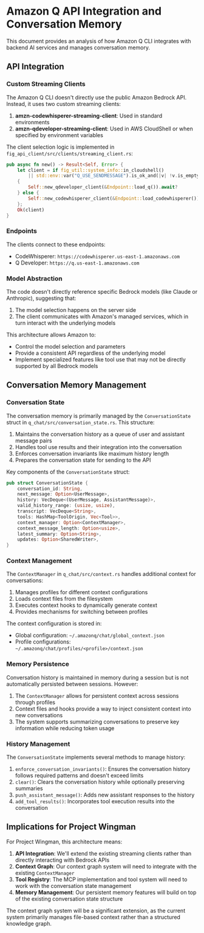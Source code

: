 # Amazon Q API Integration and Conversation Memory

This document provides an analysis of how Amazon Q CLI integrates with backend AI services and manages conversation memory.

## API Integration

### Custom Streaming Clients

The Amazon Q CLI doesn't directly use the public Amazon Bedrock API. Instead, it uses two custom streaming clients:

1. **amzn-codewhisperer-streaming-client**: Used in standard environments
2. **amzn-qdeveloper-streaming-client**: Used in AWS CloudShell or when specified by environment variables

The client selection logic is implemented in `fig_api_client/src/clients/streaming_client.rs`:

```rust
pub async fn new() -> Result<Self, Error> {
    let client = if fig_util::system_info::in_cloudshell()
        || std::env::var("Q_USE_SENDMESSAGE").is_ok_and(|v| !v.is_empty())
    {
        Self::new_qdeveloper_client(&Endpoint::load_q()).await?
    } else {
        Self::new_codewhisperer_client(&Endpoint::load_codewhisperer()).await
    };
    Ok(client)
}
```

### Endpoints

The clients connect to these endpoints:
- CodeWhisperer: `https://codewhisperer.us-east-1.amazonaws.com`
- Q Developer: `https://q.us-east-1.amazonaws.com`

### Model Abstraction

The code doesn't directly reference specific Bedrock models (like Claude or Anthropic), suggesting that:

1. The model selection happens on the server side
2. The client communicates with Amazon's managed services, which in turn interact with the underlying models

This architecture allows Amazon to:
- Control the model selection and parameters
- Provide a consistent API regardless of the underlying model
- Implement specialized features like tool use that may not be directly supported by all Bedrock models

## Conversation Memory Management

### Conversation State

The conversation memory is primarily managed by the `ConversationState` struct in `q_chat/src/conversation_state.rs`. This structure:

1. Maintains the conversation history as a queue of user and assistant message pairs
2. Handles tool use results and their integration into the conversation
3. Enforces conversation invariants like maximum history length
4. Prepares the conversation state for sending to the API

Key components of the `ConversationState` struct:

```rust
pub struct ConversationState {
    conversation_id: String,
    next_message: Option<UserMessage>,
    history: VecDeque<(UserMessage, AssistantMessage)>,
    valid_history_range: (usize, usize),
    transcript: VecDeque<String>,
    tools: HashMap<ToolOrigin, Vec<Tool>>,
    context_manager: Option<ContextManager>,
    context_message_length: Option<usize>,
    latest_summary: Option<String>,
    updates: Option<SharedWriter>,
}
```

### Context Management

The `ContextManager` in `q_chat/src/context.rs` handles additional context for conversations:

1. Manages profiles for different context configurations
2. Loads context files from the filesystem
3. Executes context hooks to dynamically generate context
4. Provides mechanisms for switching between profiles

The context configuration is stored in:
- Global configuration: `~/.amazonq/chat/global_context.json`
- Profile configurations: `~/.amazonq/chat/profiles/<profile>/context.json`

### Memory Persistence

Conversation history is maintained in memory during a session but is not automatically persisted between sessions. However:

1. The `ContextManager` allows for persistent context across sessions through profiles
2. Context files and hooks provide a way to inject consistent context into new conversations
3. The system supports summarizing conversations to preserve key information while reducing token usage

### History Management

The `ConversationState` implements several methods to manage history:

1. `enforce_conversation_invariants()`: Ensures the conversation history follows required patterns and doesn't exceed limits
2. `clear()`: Clears the conversation history while optionally preserving summaries
3. `push_assistant_message()`: Adds new assistant responses to the history
4. `add_tool_results()`: Incorporates tool execution results into the conversation

## Implications for Project Wingman

For Project Wingman, this architecture means:

1. **API Integration**: We'll extend the existing streaming clients rather than directly interacting with Bedrock APIs
2. **Context Graph**: Our context graph system will need to integrate with the existing `ContextManager`
3. **Tool Registry**: The MCP implementation and tool system will need to work with the conversation state management
4. **Memory Management**: Our persistent memory features will build on top of the existing conversation state structure

The context graph system will be a significant extension, as the current system primarily manages file-based context rather than a structured knowledge graph.
